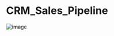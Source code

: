 # CRM_Sales_Pipeline

![image](https://github.com/user-attachments/assets/21543f25-09d3-400e-b518-6e03e17c4492)


